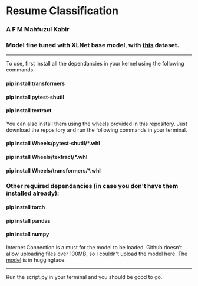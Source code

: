 # Resume Classification
### A F M Mahfuzul Kabir
### Model fine tuned with XLNet base model, with [this](https://www.kaggle.com/datasets/snehaanbhawal/resume-dataset) dataset.
--------------------------------------------------------------------------------------------------------------------------------------------------------------------

To use, first install all the dependancies in your kernel using the following commands.

#### pip install transformers
#### pip install pytest-shutil
#### pip install textract

You can also install them using the wheels provided in this repository. Just download the repository and run the following commands in your terminal.

#### pip install Wheels/pytest-shutil/*.whl
#### pip install Wheels/textract/*.whl
#### pip install Wheels/transformers/*.whl

### Other required dependancies (in case you don't have them installed already):
#### pip install torch
#### pip install pandas
#### pin install numpy

Internet Connection is a must for the model to be loaded. Github doesn't allow uploading files over 100MB, so I couldn't upload the model here. The [model](https://huggingface.co/kabir5297/ResumeClassificationNew/tree/main) is in huggingface.

--------------------------------------------------------------------------------------------------------------------------------------------------------------------

Run the script.py in your terminal and you should be good to go.

